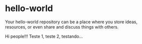 # hello-world
Your hello-world repository can be a place where you store ideas, resources, or even share and discuss things with others.


Hi people!!!
Teste 1, teste 2, testando...
